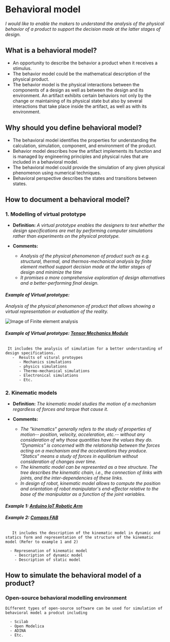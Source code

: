 # **Behavioral model**

*I would like to enable the makers to understand the analysis of the physical behavior of a product to support the decision made at the latter stages of design.* 

## **What is a behavioral model?**

* An opportunity to describe the behavior a product when it receives a stimulus.
* The behavior model could be the mathematical description of the physical product.
* The behavior model is the physical interactions between the components of a design as well as between the design and its environment. An artifact exhibits certain behaviors not only by the change or maintaining of its physical state but also by several interactions that take place inside the artifact, as well as with its environment.


## **Why should you define behavioral model?**

* The behavioral model identifies the properties for understanding the calculation, simulation, component, and environment of the product.
* Behavior model describes how the artifact implements its function and is managed by engineering principles and physical rules that are included in a behavioral model.  
* The behavioral model could provide the simulation of any given physical phenomenon using numerical techniques.   
* Behavioral perspective describes the states and transitions between states.

## **How to document a behavioral model?**

 ### **1. Modelling of virtual prototype**

- **Definition:** *A virtual prototype enables the designers to test whether the design specifications are met by performing computer simulations rather than experiments on the physical prototype.*

- **Comments:**

  - *Analysis of the physical phenomenon of product such as e.g. structural, thermal, and thermos-mechanical analysis by finite element method support decision made at the latter stages of design and minimize the time*
  - *It promises a more comprehensive exploration of design alternatives and a better-performing final design.*

 #### *Example of Virtual prototype:* 
 *Analysis of the physical phenomenon of product that allows showing a virtual representation or evaluation of the reality.*
 
 ![Image of Finite element analysis](https://github.com/OPEN-NEXT/wp2.3_template/blob/main/Sources/Images/Finite%20element%20analysis%20image.gif)
 
 #### *Example of Virtual prototype: [Tensor Mechanics Module](https://mooseframework.inl.gov/modules/tensor_mechanics/index.html)*

 ```

  It includes the analysis of simulation for a better understanding of design specifications. 
    -  Results of vitural protoypes
       - Mechanics simulations
       - physics simulations
       - Thermo-mechanical simulations
       - Electronical simulations
       - Etc. 
  ```
  
 ### **2. Kinematic models**
 
 - **Definition:** *The kinematic model studies the motion of a mechanism regardless of forces and torque that cause it.*

- **Comments:**

  - *The "kinematics" generally refers to the study of properties of motion-- position, velocity, acceleration, etc.-- without any consideration of why those quantities have the values they do. "Dynamics" is concerned with the relationship between the forces acting on a mechanism and the accelerations they produce. "Statics" means a study of forces in equilibrium without consideration of changes over time.*
  - *The kinematic model can be represented as a tree structure. The tree describes the kinematic chain, i.e., the connection of links with joints, and the inter-dependencies of these links.* 
  - *In design of robot, kinematic model allows to compute the position and orientation of robot manipulator's end-effector relative to the base of the manipulator as a function of the joint variables.*
  
 #### *Example 1: [Arduino IoT Robotic Arm](https://www.hackster.io/aerdronix/arduino-iot-robotic-arm-5a4401)*

 #### *Example 2: [Compas FAB](https://gramaziokohler.github.io/compas_fab/latest/examples/02_description_models/01_kinematic_model.html)*

```
 
   It includes the description of the kinematic model in dynamic and statics form and representation of the structure of the kinematic model (Refer to example 1 and 2)
  
  - Represenation of kinematic model   
    - Description of dynamic model 
    - Description of static model
  ```

 ## **How to simulate the behavioral model of a product?**
 
 ### **Open-source behavioral modelling environment**

```
Different types of open-source software can be used for simulation of behavioral model a prodcut including
  
  - Scilab
  - Open Modelica
  - ADINA
  - Etc.
  ```
